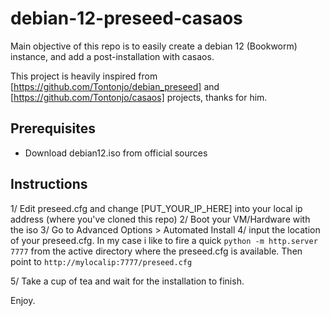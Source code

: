 # debian-12-preseed-casaos

Main objective of this repo is to easily create a debian 12 (Bookworm) instance, and add a post-installation with casaos.

This project is heavily inspired from [https://github.com/Tontonjo/debian_preseed] and [https://github.com/Tontonjo/casaos] projects, thanks for him.

## Prerequisites

* Download debian12.iso from official sources

## Instructions

1/ Edit preseed.cfg and change [PUT_YOUR_IP_HERE] into your local ip address (where you've cloned this repo)
2/ Boot your VM/Hardware with the iso
3/ Go to Advanced Options > Automated Install
4/ input the location of your preseed.cfg. In my case i like to fire a quick `python -m http.server 7777` from the active directory where the preseed.cfg is available.
   Then point to `http://mylocalip:7777/preseed.cfg`

5/ Take a cup of tea and wait for the installation to finish.

Enjoy.
